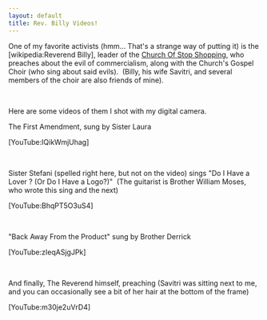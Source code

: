 ```yaml
---
layout: default
title: Rev. Billy Videos!
---
```


  <p>One of my favorite activists (hmm... That's a strange way of putting it) is the [wikipedia:Reverend Billy], leader of the <a href="http://www.reverendbilly.org">Church Of Stop Shopping,</a> who preaches about the evil of commercialism, along with the Church's Gospel Choir (who sing about said evils).  (Billy, his wife Savitri, and several members of the choir are also friends of mine).</p> <p> </p> <p>Here are some videos of them I shot with my digital camera.</p> <p>The First Amendment, sung by Sister Laura</p> <p>[YouTube:IQikWmjUhag]</p> <p> </p> <p>Sister Stefani (spelled right here, but not on the video) sings "Do I Have a Lover ? (Or Do I Have a Logo?)"  (The guitarist is Brother William Moses, who wrote this sing and the next)</p> <p>[YouTube:BhqPT5O3uS4]</p> <p> </p> <p>"Back Away From the Product" sung by Brother Derrick</p> <p>[YouTube:zIeqASjgJPk]</p> <p> </p> <p>And finally, The Reverend himself, preaching (Savitri was sitting next to me, and you can occasionally see a bit of her hair at the bottom of the frame)</p> <p>[YouTube:m30je2uVrD4]</p>